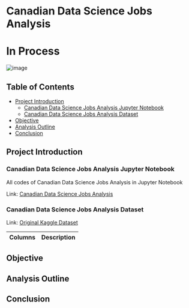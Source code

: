 # Canadian Data Science Jobs Analysis

# In Process

![image](https://images.unsplash.com/photo-1486312338219-ce68d2c6f44d?q=80&w=2072&auto=format&fit=crop&ixlib=rb-4.0.3&ixid=M3wxMjA3fDB8MHxwaG90by1wYWdlfHx8fGVufDB8fHx8fA%3D%3D)

## Table of Contents

- [Project Introduction](#project-introduction)
    - [Canadian Data Science Jobs Analysis Jupyter Notebook](#canadian-data-science-jobs-analysis-jupyter-notebook)
    - [Canadian Data Science Jobs Analysis Dataset](#canadian-data-science-jobs-analysis-dataset)
- [Objective](#objective)
- [Analysis Outline](#analysis-outline)
- [Conclusion](#conclusion)

## Project Introduction



### Canadian Data Science Jobs Analysis Jupyter Notebook

All codes of Canadian Data Science Jobs Analysis in Jupyter Notebook

Link: [Canadian Data Science Jobs Analysis](https://github.com/jasondo-da/Canadian_Data_Analyst_Online_Job_Posting_Analysis/blob/main/da_job_posts_canada_analysis.ipynb)

### Canadian Data Science Jobs Analysis Dataset



Link: [Original Kaggle Dataset](https://www.kaggle.com/datasets/amanbhattarai695/data-analyst-job-roles-in-canada)

| Columns | Description |
| :------------- | :------------ |


## Objective



## Analysis Outline



## Conclusion


